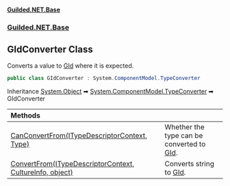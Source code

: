 
#### [Guilded.NET.Base](Guilded_NET_Base 'Guilded.NET.Base')
### [Guilded.NET.Base](Guilded_NET_Base#Guilded_NET_Base 'Guilded.NET.Base')
## GIdConverter Class

Converts a value to [GId](GId 'Guilded.NET.Base.GId') where it is expected.
```csharp
public class GIdConverter : System.ComponentModel.TypeConverter
```

Inheritance [System.Object](https://docs.microsoft.com/en-us/dotnet/api/System.Object 'System.Object') &#x27A1; [System.ComponentModel.TypeConverter](https://docs.microsoft.com/en-us/dotnet/api/System.ComponentModel.TypeConverter 'System.ComponentModel.TypeConverter') &#x27A1; GIdConverter

| Methods | |
| :--- | :--- |
| [CanConvertFrom(ITypeDescriptorContext, Type)](GIdConverter_CanConvertFrom(ITypeDescriptorContext_Type) 'Guilded.NET.Base.GIdConverter.CanConvertFrom(System.ComponentModel.ITypeDescriptorContext, System.Type)') | Whether the type can be converted to [GId](GId 'Guilded.NET.Base.GId'). |
| [ConvertFrom(ITypeDescriptorContext, CultureInfo, object)](GIdConverter_ConvertFrom(ITypeDescriptorContext_CultureInfo_object) 'Guilded.NET.Base.GIdConverter.ConvertFrom(System.ComponentModel.ITypeDescriptorContext, System.Globalization.CultureInfo, object)') | Converts string to [GId](GId 'Guilded.NET.Base.GId'). |

